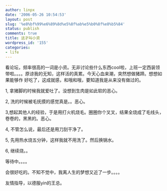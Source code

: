 ```yaml
---
author: linpx
date: '2006-05-26 10:54:53'
layout: post
slug: '%e8%bf%99%e6%89%8d%e5%8f%ab%e5%b0%8f%e8%b5%84'
status: publish
comments: true
title: 这才叫小资
wordpress_id: '155'
categories:
- life
---
```


看论坛，频率很高的一词是小资。无非讨论些什么东西cool啦，上班一定西装领带啦。。。。原谅我的无知，这样活的真累。今天心血来潮，突然想做猪蹄。想想如果能够作
好吃了，这成就感，和哦和哦，要知道我是从来没有做过的。

1, 拿猪脚的时候我就爱吐了。没想到生肉是如此软的恶心。

2, 洗的时候被毛抚摸的感觉真是。。恶心。

3,想起其他人的经验，于是用打火机烧毛。圈圈你个叉叉，结果全烧成了毛线头，卷卷的，黑黑的。恶心。

4, 不管怎么说，最后还是用刀刮干净了。

5, 先用热水烧五分钟，这样我就不用洗了。然后换锅水。

6, 继续烧。。

  
等待中。。。。

  
会很好吃的。不知不觉中，我离人生的梦想又近了一步。。。。

  
友情指导，以德服yin的王总。

